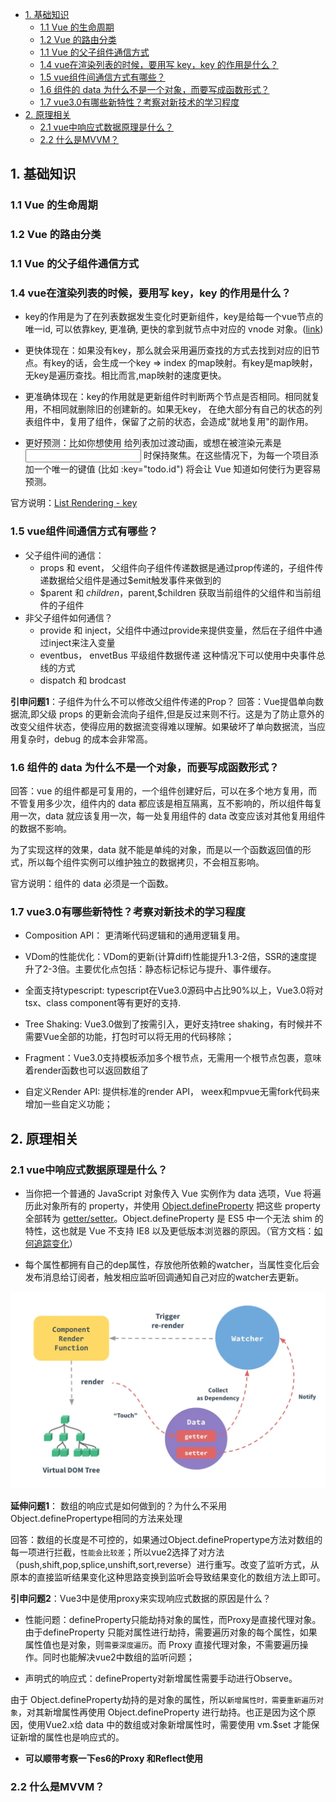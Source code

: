 - [1. 基础知识](#1-基础知识)
  - [1.1 Vue 的生命周期](#11-vue-的生命周期)
  - [1.2 Vue 的路由分类](#12-vue-的路由分类)
  - [1.1 Vue 的父子组件通信方式](#11-vue-的父子组件通信方式)
  - [1.4 vue在渲染列表的时候，要用写 key，key 的作用是什么？](#14-vue在渲染列表的时候要用写-keykey-的作用是什么)
  - [1.5 vue组件间通信方式有哪些？](#15-vue组件间通信方式有哪些)
  - [1.6 组件的 data 为什么不是一个对象，而要写成函数形式？](#16-组件的-data-为什么不是一个对象而要写成函数形式)
  - [1.7 vue3.0有哪些新特性？考察对新技术的学习程度](#17-vue30有哪些新特性考察对新技术的学习程度)
- [2. 原理相关](#2-原理相关)
  - [2.1 vue中响应式数据原理是什么？](#21-vue中响应式数据原理是什么)
  - [2.2 什么是MVVM？](#22-什么是mvvm)

## 1. 基础知识
### 1.1 Vue 的生命周期
### 1.2 Vue 的路由分类
### 1.1 Vue 的父子组件通信方式
### 1.4 vue在渲染列表的时候，要用写 key，key 的作用是什么？
- key的作用是为了在列表数据发生变化时更新组件，key是给每一个vue节点的唯一id, 可以依靠key, 更准确, 更快的拿到就节点中对应的 vnode 对象。([link](https://github.com/Advanced-Frontend/Daily-Interview-Question/issues/1))

- 更快体现在：如果没有key，那么就会采用遍历查找的方式去找到对应的旧节点。有key的话，会生成一个key => index 的map映射。有key是map映射，无key是遍历查找。相比而言,map映射的速度更快。

- 更准确体现在：key的作用就是更新组件时判断两个节点是否相同。相同就复用，不相同就删除旧的创建新的。如果无key， 在绝大部分有自己的状态的列表组件中，复用了组件，保留了之前的状态，会造成"就地复用"的副作用。

- 更好预测：比如你想使用 <transition-group> 给列表加过渡动画，或想在被渲染元素是 <input> 时保持聚焦。在这些情况下，为每一个项目添加一个唯一的键值 (比如 :key="todo.id") 将会让 Vue 知道如何使行为更容易预测。

官方说明：[List Rendering - key](https://v2.cn.vuejs.org/v2/guide/list.html#%E7%BB%B4%E6%8A%A4%E7%8A%B6%E6%80%81)

### 1.5 vue组件间通信方式有哪些？
- 父子组件间的通信：
  - props 和 event， 父组件向子组件传递数据是通过prop传递的，子组件传递数据给父组件是通过$emit触发事件来做到的
  - $parent 和 $children，$parent,$children 获取当前组件的父组件和当前组件的子组件
- 非父子组件如何通信？
  - provide 和 inject，父组件中通过provide来提供变量，然后在子组件中通过inject来注入变量
  - eventbus， envetBus 平级组件数据传递 这种情况下可以使用中央事件总线的方式
  - dispatch 和 brodcast

**引申问题1**：子组件为什么不可以修改父组件传递的Prop？
回答：Vue提倡单向数据流,即父级 props 的更新会流向子组件,但是反过来则不行。这是为了防止意外的改变父组件状态，使得应用的数据流变得难以理解。如果破坏了单向数据流，当应用复杂时，debug 的成本会非常高。

### 1.6 组件的 data 为什么不是一个对象，而要写成函数形式？
回答：vue 的组件都是可复用的，一个组件创建好后，可以在多个地方复用，而不管复用多少次，组件内的 data 都应该是相互隔离，互不影响的，所以组件每复用一次，data 就应该复用一次，每一处复用组件的 data 改变应该对其他复用组件的数据不影响。

为了实现这样的效果，data 就不能是单纯的对象，而是以一个函数返回值的形式，所以每个组件实例可以维护独立的数据拷贝，不会相互影响。

官方说明：组件的 data 必须是一个函数。

### 1.7 vue3.0有哪些新特性？考察对新技术的学习程度
- Composition API： 更清晰代码逻辑和的通用逻辑复用。

- VDom的性能优化：VDom的更新(计算diff)性能提升1.3-2倍，SSR的速度提升了2-3倍。主要优化点包括：静态标记标记与提升、事件缓存。

- 全面支持typescript: typescript在Vue3.0源码中占比90%以上，Vue3.0将对tsx、class component等有更好的支持.

- Tree Shaking: Vue3.0做到了按需引入，更好支持tree shaking，有时候并不需要Vue全部的功能，打包时可以将无用的代码移除；

- Fragment：Vue3.0支持模板添加多个根节点，无需用一个根节点包裹，意味着render函数也可以返回数组了

- 自定义Render API: 提供标准的render API， weex和mpvue无需fork代码来增加一些自定义功能；

## 2. 原理相关
### 2.1 vue中响应式数据原理是什么？
- 当你把一个普通的 JavaScript 对象传入 Vue 实例作为 data 选项，Vue 将遍历此对象所有的 property，并使用 [Object.defineProperty](https://developer.mozilla.org/zh-CN/docs/Web/JavaScript/Reference/Global_Objects/Object/defineProperty) 把这些 property 全部转为 [getter/setter](https://developer.mozilla.org/zh-CN/docs/Web/JavaScript/Guide/Working_with_Objects#%E5%AE%9A%E4%B9%89_getters_%E4%B8%8E_setters)。Object.defineProperty 是 ES5 中一个无法 shim 的特性，这也就是 Vue 不支持 IE8 以及更低版本浏览器的原因。（官方文档：[如何追踪变化](https://v2.cn.vuejs.org/v2/guide/reactivity.html)）

- 每个属性都拥有自己的dep属性，存放他所依赖的watcher，当属性变化后会发布消息给订阅者，触发相应监听回调通知自己对应的watcher去更新。

![Vue Responsive Theory](https://github.com/Dragon-Rider/eragon.github.io/raw/main/imgs/PI-Summary/vue_responsive_theory.jpg "Vue Responsive Theory")

**延伸问题1**： 数组的响应式是如何做到的？为什么不采用Object.definePropertype相同的方法来处理

回答：数组的长度是不可控的，如果通过Object.definePropertype方法对数组的每一项进行拦截，`性能会比较差`；所以vue2选择了对方法（push,shift,pop,splice,unshift,sort,reverse）进行重写。改变了监听方式，从原本的直接监听结果变化这种思路变换到监听会导致结果变化的数组方法上即可。

**引申问题2**：Vue3中是使用proxy来实现响应式数据的原因是什么？

- 性能问题：defineProperty只能劫持对象的属性，而Proxy是直接代理对象。由于defineProperty 只能对属性进行劫持，需要遍历对象的每个属性，如果属性值也是对象，则`需要深度遍历`。而 Proxy 直接代理对象，不需要遍历操作。同时也能解决vue2中数组的监听问题；

- 声明式的响应式：defineProperty对新增属性需要手动进行Observe。

由于 Object.defineProperty劫持的是对象的属性，所以`新增属性时，需要重新遍历对象`，对其新增属性再使用 Object.defineProperty 进行劫持。也正是因为这个原因，使用Vue2.x给 data 中的数组或对象新增属性时，需要使用 vm.$set 才能保证新增的属性也是响应式的。

- **可以顺带考察一下es6的Proxy 和Reflect使用**

### 2.2 什么是MVVM？